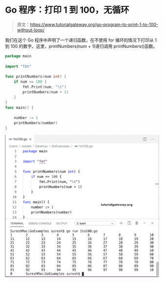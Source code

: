 # Go 程序：打印 1 到 100，无循环

> 原文：<https://www.tutorialgateway.org/go-program-to-print-1-to-100-without-loop/>

我们在这个 Go 程序中声明了一个递归函数，在不使用 for 循环的情况下打印从 1 到 100 的数字。这里，printNumbers(num + 1)递归调用 printNumbers()函数。

```go
package main

import "fmt"

func printNumbers(num int) {
    if num <= 100 {
        fmt.Print(num, "\t")
        printNumbers(num + 1)
    }
}
func main() {

    number := 1
    printNumbers(number)
}
```

![Go Program to Print 1 to 100 without loop](img/72350a9c479be9d37b42cf04f89177c7.png)